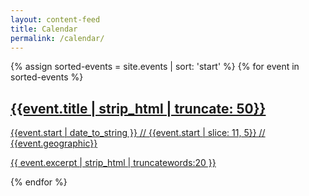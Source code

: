 ```yaml
---
layout: content-feed
title: Calendar
permalink: /calendar/
---
```


{% assign sorted-events = site.events | sort: 'start' %}
{% for event in sorted-events %}
<div class="post-card">
  <a class="post-card__inner" href="{{ event.url }}">
    <div class="post-card__header">
      <h2>{{event.title | strip_html | truncate: 50}}</h2>
      <p>{{event.start | date_to_string }} // {{event.start | slice: 11, 5}} // {{event.geographic}}</p>
      <p>{{ event.excerpt | strip_html | truncatewords:20 }}</p>
    </div>
  </a>
</div>
{% endfor %}
